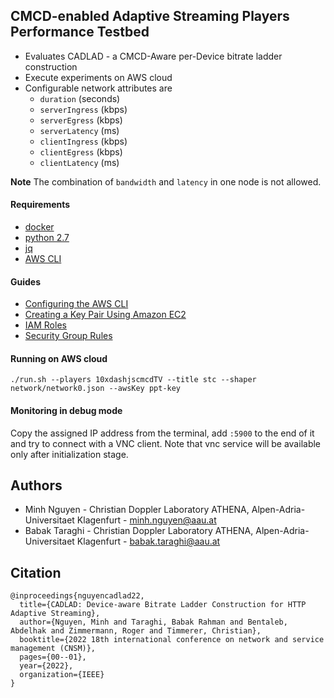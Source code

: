 ## CMCD-enabled Adaptive Streaming Players Performance Testbed
- Evaluates CADLAD - a CMCD-Aware per-Device bitrate
ladder construction
- Execute experiments on AWS cloud 
- Configurable network attributes are
    - `duration` (seconds)
    - `serverIngress` (kbps)
    - `serverEgress` (kbps)
    - `serverLatency` (ms)
    - `clientIngress` (kbps)
    - `clientEgress` (kbps)
    - `clientLatency` (ms)
 
**Note** The combination of `bandwidth` and `latency` in one node is not allowed.


#### Requirements
- [docker](https://docs.docker.com/install/)
- [python 2.7](https://www.python.org/downloads/)
- [jq](https://stedolan.github.io/jq)
- [AWS CLI](https://docs.aws.amazon.com/cli/latest/userguide/cli-chap-install.html)

#### Guides
- [Configuring the AWS CLI](https://docs.aws.amazon.com/cli/latest/userguide/cli-chap-configure.html)
- [Creating a Key Pair Using Amazon EC2](https://docs.aws.amazon.com/AWSEC2/latest/UserGuide/ec2-key-pairs.html#having-ec2-create-your-key-pair)
- [IAM Roles](https://docs.aws.amazon.com/AWSEC2/latest/UserGuide/iam-roles-for-amazon-ec2.html)
- [Security Group Rules](https://docs.aws.amazon.com/AWSEC2/latest/UserGuide/security-group-rules-reference.html)

#### Running on AWS cloud
```
./run.sh --players 10xdashjscmcdTV --title stc --shaper network/network0.json --awsKey ppt-key
```

#### Monitoring in debug mode

Copy the assigned IP address from the terminal, add `:5900` to the end of it
and try to connect with a VNC client.
Note that vnc service will be available only after initialization stage.


## Authors
* Minh Nguyen - Christian Doppler Laboratory ATHENA, Alpen-Adria-Universitaet Klagenfurt - minh.nguyen@aau.at
* Babak Taraghi - Christian Doppler Laboratory ATHENA, Alpen-Adria-Universitaet Klagenfurt - babak.taraghi@aau.at

## Citation
```
@inproceedings{nguyencadlad22,
  title={CADLAD: Device-aware Bitrate Ladder Construction for HTTP Adaptive Streaming},
  author={Nguyen, Minh and Taraghi, Babak Rahman and Bentaleb, Abdelhak and Zimmermann, Roger and Timmerer, Christian},
  booktitle={2022 18th international conference on network and service management (CNSM)},
  pages={00--01},
  year={2022},
  organization={IEEE}
}
```
